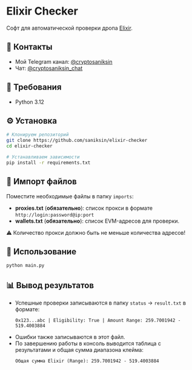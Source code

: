 # Elixir Checker

Софт для автоматической проверки дропа [Elixir](https://claim.elixir.xyz/).

## 📢 Контакты

- Мой Telegram канал: [@cryptosaniksin](https://t.me/cryptosaniksin)
- Чат: [@cryptosaniksin_chat](https://t.me/cryptosaniksin_chat)

## 🐍 Требования

- Python 3.12

## ⚙️ Установка

```sh
# Клонируем репозиторий
git clone https://github.com/saniksin/elixir-checker
cd elixir-checker

# Устанавливаем зависимости
pip install -r requirements.txt
```

## 📂 Импорт файлов

Поместите необходимые файлы в папку `imports`:
- **proxies.txt** (**обязательно**): список прокси в формате `http://login:password@ip:port`
- **wallets.txt** (**обязательно**): список EVM-адресов для проверки.

⚠️ Количество прокси должно быть не меньше количества адресов!

## 🚀 Использование

```sh
python main.py
```

## 📊 Вывод результатов

- Успешные проверки записываются в папку `status` -> `result.txt` в формате:
  ```
  0x123...abc | Eligibility: True | Amount Range: 259.7001942 - 519.4003884
  ```
- Ошибки также записываются в этот файл.
- По завершению работы в консоль выводится таблица с результатами и общая сумма диапазона клейма:
  ```
  Общая сумма Elixir (Range): 259.7001942 - 519.4003884
  ```
